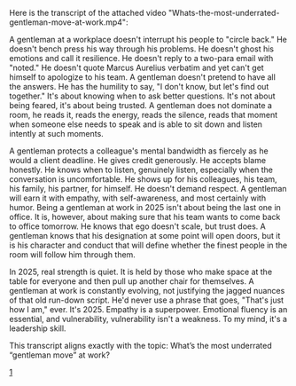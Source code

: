 Here is the transcript of the attached video "Whats-the-most-underrated-gentleman-move-at-work.mp4":

A gentleman at a workplace doesn't interrupt his people to "circle back." He doesn't bench press his way through his problems. He doesn't ghost his emotions and call it resilience. He doesn't reply to a two-para email with "noted." He doesn't quote Marcus Aurelius verbatim and yet can't get himself to apologize to his team. A gentleman doesn't pretend to have all the answers. He has the humility to say, "I don't know, but let's find out together." It's about knowing when to ask better questions. It's not about being feared, it's about being trusted. A gentleman does not dominate a room, he reads it, reads the energy, reads the silence, reads that moment when someone else needs to speak and is able to sit down and listen intently at such moments.

A gentleman protects a colleague's mental bandwidth as fiercely as he would a client deadline. He gives credit generously. He accepts blame honestly. He knows when to listen, genuinely listen, especially when the conversation is uncomfortable. He shows up for his colleagues, his team, his family, his partner, for himself. He doesn't demand respect. A gentleman will earn it with empathy, with self-awareness, and most certainly with humor. Being a gentleman at work in 2025 isn't about being the last one in office. It is, however, about making sure that his team wants to come back to office tomorrow. He knows that ego doesn't scale, but trust does. A gentleman knows that his designation at some point will open doors, but it is his character and conduct that will define whether the finest people in the room will follow him through them.

In 2025, real strength is quiet. It is held by those who make space at the table for everyone and then pull up another chair for themselves. A gentleman at work is constantly evolving, not justifying the jagged nuances of that old run-down script. He'd never use a phrase that goes, "That's just how I am," ever. It's 2025. Empathy is a superpower. Emotional fluency is an essential, and vulnerability, vulnerability isn't a weakness. To my mind, it's a leadership skill.

This transcript aligns exactly with the topic: What’s the most underrated “gentleman move” at work?

[1](https://ppl-ai-file-upload.s3.amazonaws.com/web/direct-files/attachments/44740872/88529890-738b-45da-b8a6-8648b3d5c04d/Whats-the-most-underrated-gentleman-move-at-work.mp4)